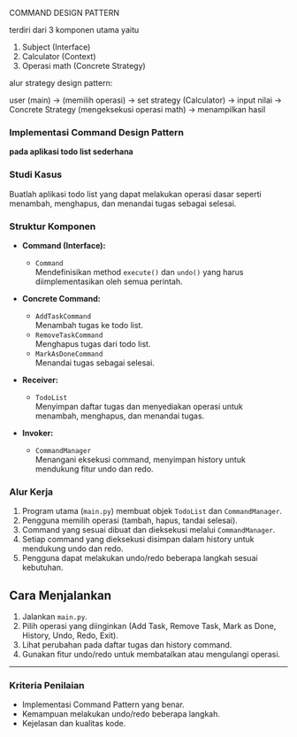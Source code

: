 COMMAND DESIGN PATTERN

terdiri dari 3 komponen utama yaitu
1. Subject (Interface)
2. Calculator (Context)
3. Operasi math (Concrete Strategy)

alur strategy design pattern:

user (main) -> (memilih operasi) -> set strategy (Calculator) -> input nilai -> Concrete Strategy (mengeksekusi operasi math) -> menampilkan hasil

### Implementasi Command Design Pattern
**pada aplikasi todo list sederhana**

### Studi Kasus

Buatlah aplikasi todo list yang dapat melakukan operasi dasar seperti menambah, menghapus, dan menandai tugas sebagai selesai.

### Struktur Komponen

- **Command (Interface):**  
  - `Command`  
    Mendefinisikan method `execute()` dan `undo()` yang harus diimplementasikan oleh semua perintah.

- **Concrete Command:**  
  - `AddTaskCommand`  
    Menambah tugas ke todo list.
  - `RemoveTaskCommand`  
    Menghapus tugas dari todo list.
  - `MarkAsDoneCommand`  
    Menandai tugas sebagai selesai.

- **Receiver:**  
  - `TodoList`  
    Menyimpan daftar tugas dan menyediakan operasi untuk menambah, menghapus, dan menandai tugas.

- **Invoker:**  
  - `CommandManager`  
    Menangani eksekusi command, menyimpan history untuk mendukung fitur undo dan redo.

### Alur Kerja

1. Program utama (`main.py`) membuat objek `TodoList` dan `CommandManager`.
2. Pengguna memilih operasi (tambah, hapus, tandai selesai).
3. Command yang sesuai dibuat dan dieksekusi melalui `CommandManager`.
4. Setiap command yang dieksekusi disimpan dalam history untuk mendukung undo dan redo.
5. Pengguna dapat melakukan undo/redo beberapa langkah sesuai kebutuhan.

## Cara Menjalankan

1. Jalankan `main.py`.
2. Pilih operasi yang diinginkan (Add Task, Remove Task, Mark as Done, History, Undo, Redo, Exit).
3. Lihat perubahan pada daftar tugas dan history command.
4. Gunakan fitur undo/redo untuk membatalkan atau mengulangi operasi.

---

### Kriteria Penilaian

- Implementasi Command Pattern yang benar.
- Kemampuan melakukan undo/redo beberapa langkah.
- Kejelasan dan kualitas kode.